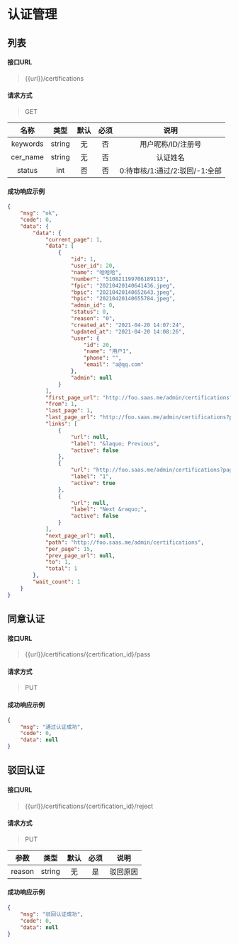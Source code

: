 # 认证管理

## 列表

#### 接口URL
> {{url}}/certifications

#### 请求方式
> GET

| 名称  |  类型  | 默认 |        必须         |   说明   |
| :---: | :----: | :--: | :-----------------: | :------: |
| keywords  | string |  无  |         否          |   用户昵称/ID/注册号   |
| cer_name | string |  无  |         否          |  认证姓名  |
| status |  int   |  否  | 否 |0:待审核/1:通过/2:驳回/-1:全部|

#### 成功响应示例

```json
{
    "msg": "ok",
    "code": 0,
    "data": {
        "data": {
            "current_page": 1,
            "data": [
                {
                    "id": 1,
                    "user_id": 20,
                    "name": "哈哈哈",
                    "number": "510821199706189113",
                    "fpic": "20210420140641436.jpeg",
                    "bpic": "20210420140652643.jpeg",
                    "hpic": "20210420140655784.jpeg",
                    "admin_id": 0,
                    "status": 0,
                    "reason": "0",
                    "created_at": "2021-04-20 14:07:24",
                    "updated_at": "2021-04-20 14:08:26",
                    "user": {
                        "id": 20,
                        "name": "用户1",
                        "phone": "",
                        "email": "a@qq.com"
                    },
                    "admin": null
                }
            ],
            "first_page_url": "http://foo.saas.me/admin/certifications?page=1",
            "from": 1,
            "last_page": 1,
            "last_page_url": "http://foo.saas.me/admin/certifications?page=1",
            "links": [
                {
                    "url": null,
                    "label": "&laquo; Previous",
                    "active": false
                },
                {
                    "url": "http://foo.saas.me/admin/certifications?page=1",
                    "label": "1",
                    "active": true
                },
                {
                    "url": null,
                    "label": "Next &raquo;",
                    "active": false
                }
            ],
            "next_page_url": null,
            "path": "http://foo.saas.me/admin/certifications",
            "per_page": 15,
            "prev_page_url": null,
            "to": 1,
            "total": 1
        },
        "wait_count": 1
    }
}
```
## 同意认证

#### 接口URL
> {{url}}/certifications/{certification_id}/pass

#### 请求方式
> PUT

#### 成功响应示例

```json
{
    "msg": "通过认证成功",
    "code": 0,
    "data": null
}
```

## 驳回认证

#### 接口URL
> {{url}}/certifications/{certification_id}/reject

#### 请求方式
> PUT

| 参数 |  类型  | 默认 |        必须         |   说明   |
| :---: | :----: | :--: | :-----------------: | :------: |
| reason | string |  无  |         是         |   驳回原因   |

#### 成功响应示例

```json
{
    "msg": "驳回认证成功",
    "code": 0,
    "data": null
}
```